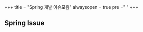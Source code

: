 +++
title = "Spring 개발 이슈모음"
alwaysopen = true
pre ="<i class='fa fa-envira' ></i> "
+++

## Spring Issue
